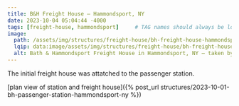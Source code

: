 ```yaml
---
title: B&H Freight House — Hammondsport, NY
date: 2023-10-04 05:04:44 -4000
tags: [freight-house, hammondsport]     # TAG names should always be lowercase
image:
  path: /assets/img/structures/freight-house/bh-freight-house-hammondsport-ny-1909-01.jpg
  lqip: data:image/assets/img/structures/freight-house/bh-freight-house-hammondsport-ny-1909-01-lqip.jpg
  alt: Bath & Hammondsport Freight House in Hammondsport, NY — taken by J.E. Bailey, Photographer, Erie Railroad — circa 1900-1909
---
```

The initial freight house was attatched to the passenger station.

[plan view of station and freight house]({% post_url structures/2023-10-01-bh-passenger-station-hammondsport-ny %})